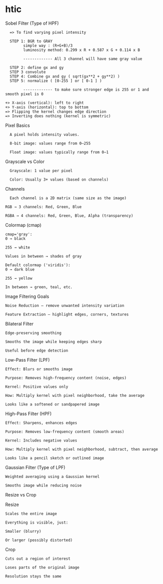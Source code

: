 # htic
Sobel Filter (Type of HPF)

      => To find varying pixel intensity
      
      STEP 1: BGR to GRAY
            simple way : (R+G+B)/3
            luminosity method: 0.299 x R + 0.587 x G + 0.114 x B
            
            ------------- All 3 channel will have same gray value
            
      STEP 2: define gx and gy
      STEP 3 convolute
      STEP 4: Combine gx and gy ( sqrt(gx**2 + gy**2) )
      STEP 5: normalize ( [0-255 ] or [ 0-1 ] )

            ------------- to make sure stronger edge is 255 or 1 and smooth pixel is 0
    
    +> X-axis (vertical): left to right
    +> Y-axis (horizontal): top to bottom
    => Flipping the kernel changes edge direction
    => Inverting does nothing (kernel is symmetric)
    
Pixel Basics
      
      A pixel holds intensity values.

      8-bit image: values range from 0–255

      Float image: values typically range from 0–1

Grayscale vs Color
      
      Grayscale: 1 value per pixel

      Color: Usually 3+ values (based on channels)
      
Channels

      Each channel is a 2D matrix (same size as the image)

    RGB → 3 channels: Red, Green, Blue

    RGBA → 4 channels: Red, Green, Blue, Alpha (transparency)

Colormap (cmap)

    cmap='gray':
    0 → black
    
    255 → white
    
    Values in between → shades of gray
    
    Default colormap ('viridis'):
    0 → dark blue
    
    255 → yellow
    
    In between → green, teal, etc.

Image Filtering
Goals
    
    Noise Reduction – remove unwanted intensity variation
    
    Feature Extraction – highlight edges, corners, textures

Bilateral Filter
    
    Edge-preserving smoothing
    
    Smooths the image while keeping edges sharp
    
    Useful before edge detection

Low-Pass Filter (LPF)

    Effect: Blurs or smooths image
    
    Purpose: Removes high-frequency content (noise, edges)
    
    Kernel: Positive values only
    
    How: Multiply kernel with pixel neighborhood, take the average
    
    Looks like a softened or sandpapered image

High-Pass Filter (HPF)

    Effect: Sharpens, enhances edges
    
    Purpose: Removes low-frequency content (smooth areas)
    
    Kernel: Includes negative values
    
    How: Multiply kernel with pixel neighborhood, subtract, then average
    
    Looks like a pencil sketch or outlined image

Gaussian Filter (Type of LPF)

    Weighted averaging using a Gaussian kernel
    
    Smooths image while reducing noise

Resize vs Crop

Resize

    Scales the entire image
    
    Everything is visible, just:
    
    Smaller (blurry)
    
    Or larger (possibly distorted)

Crop

    Cuts out a region of interest
    
    Loses parts of the original image
    
    Resolution stays the same
